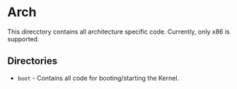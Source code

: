 # Arch
This direcctory contains all architecture specific code. Currently, only x86 is supported.

## Directories
- `boot` - Contains all code for booting/starting the Kernel.
